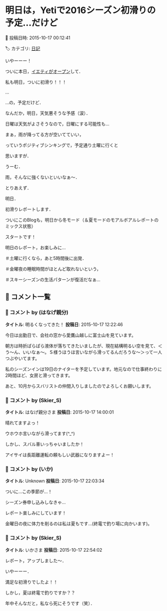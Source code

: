 # 明日は，Yetiで2016シーズン初滑りの予定…だけど

📅 投稿日時: 2015-10-17 00:12:41

🏷️ カテゴリ: [日記](cc4b5682fb7b8b144980957a978653fb0.md)

いやーーー！


ついに本日，[イエティがオープン](https://twitter.com/snowtownYeti/status/654898388148744193?ref_src=twsrc^tfw)して．


私も明日，ついに初滑り！！！





…


…の，予定だけど．


なんだか，明日，天気悪そうな予感（涙）．


日曜は天気がよさそうなので，日曜にする可能性も…





まぁ，雨が降ってる方が空いてていい，


っていうポジティブシンキングで，予定通り土曜に行くと


思いますが．


うーむ．


雨，そんなに強くないといいなぁ～．





とりあえず．


明日．


初滑りレポートします．


ついにこのBlogも，明日から冬モード（＆夏モードのモアルボアルレポートのミックス状態）


スタートです！





明日のレポート，お楽しみに…





＃土曜に行くなら，あと5時間後に出発．


＃金曜夜の睡眠時間がほとんど取れないという，


＃スキーシーズンの生活パターンが復活だなぁ…

## 💬 コメント一覧

### 💬 コメント by (はなげ親分)
**タイトル**: 明るくなってきた！
**投稿日**: 2015-10-17 12:22:46

今日は出勤日で、会社の窓から愛鷹山越しに富士山を見ています。

朝方は時折ぱらぱら液体が落ちてきたいましたが、現在結構明るい空を見て、＜う～ん、いいなぁ～。Ｓ様うほうほ言いながら滑ってるんだろうな～＞って一人つぶやいてます。



私のシーズンインは19日のナイターを予定しています。地元なので仕事終わりに2時間ほど、女房と滑ってきます。



あと、10月からスバリストの仲間入りしましたのでよろしくお願いします。

### 💬 コメント by (Skier_S)
**タイトル**: はなげ親分さま
**投稿日**: 2015-10-17 14:00:01

晴れてますよっ！

ウホウホ言いながら滑ってます(^_^)



しかし、スバル車いっちゃいましたか！

アイサイは長距離運転の頼もしい武器になりますよー！

### 💬 コメント by (いか)
**タイトル**: Unknown
**投稿日**: 2015-10-17 22:03:34

ついに…この季節が…！

シーズン券申し込みしなきゃ…

レポート楽しみにしています！



金曜日の夜に体力を削るのは私は夏もです…(終電で釣り場に向かいます)。

### 💬 コメント by (Skier_S)
**タイトル**: いかさま
**投稿日**: 2015-10-17 22:54:02

レポート，アップしました～．

いやーーー．

満足な初滑りでしたよ！！



しかし，夏は終電で釣りですか？？

年中そんなだと，私なら死にそうです（笑）．

